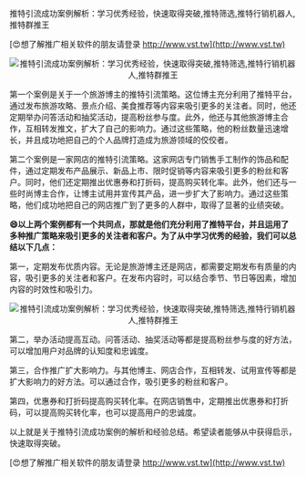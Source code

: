 推特引流成功案例解析：学习优秀经验，快速取得突破,推特筛选,推特行销机器人,推特群推王

[😍想了解推广相关软件的朋友请登录 http://www.vst.tw](http://www.vst.tw)

 <center><img src="https://vst.tw/MP4/tuiguang/png/6.png" alt="推特引流成功案例解析：学习优秀经验，快速取得突破,推特筛选,推特行销机器人,推特群推王"></center>

第一个案例是关于一个旅游博主的推特引流策略。这位博主充分利用了推特平台，通过发布旅游攻略、景点介绍、美食推荐等内容来吸引更多的关注者。同时，他还定期举办问答活动和抽奖活动，提高粉丝参与度。此外，他还与其他旅游博主合作，互相转发推文，扩大了自己的影响力。通过这些策略，他的粉丝数量迅速增长，并且成功地把自己的个人品牌打造成为旅游领域的佼佼者。

第二个案例是一家网店的推特引流策略。这家网店专门销售手工制作的饰品和配件，通过定期发布产品展示、新品上市、限时促销等内容来吸引更多的粉丝和客户。同时，他们还定期推出优惠券和打折码，提高购买转化率。此外，他们还与一些时尚博主合作，让博主试用并宣传其产品，进一步扩大了影响力。通过这些策略，他们成功地把自己的网店推广到了更多的人群中，取得了显著的业绩突破。

**😄以上两个案例都有一个共同点，那就是他们充分利用了推特平台，并且运用了多种推广策略来吸引更多的关注者和客户。为了从中学习优秀的经验，我们可以总结以下几点：**

第一，定期发布优质内容。无论是旅游博主还是网店，都需要定期发布有质量的内容，吸引更多的关注者和客户。在发布内容时，可以结合季节、节日等因素，增加内容的时效性和吸引力。

 <center><img src="https://vst.tw/MP4/tuiguang/png/4.png" alt="推特引流成功案例解析：学习优秀经验，快速取得突破,推特筛选,推特行销机器人,推特群推王"></center>

第二，举办活动提高互动。问答活动、抽奖活动等都是提高粉丝参与度的好方法，可以增加用户对品牌的认知度和忠诚度。

第三，合作推广扩大影响力。与其他博主、网店合作，互相转发、试用宣传等都是扩大影响力的好方法。可以通过合作，吸引更多的粉丝和客户。

第四，优惠券和打折码提高购买转化率。在网店销售中，定期推出优惠券和打折码，可以提高购买转化率，也可以提高用户的忠诚度。

以上就是关于推特引流成功案例的解析和经验总结。希望读者能够从中获得启示，快速取得突破。

[😍想了解推广相关软件的朋友请登录 http://www.vst.tw](http://www.vst.tw)



